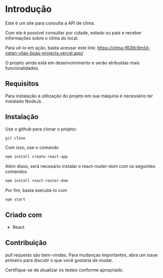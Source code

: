 # Introdução

Este é um site para consulta a API de clima.

Com ele é possível consultar por cidade, estado ou país e receber informações sobre o clima do local.

Para vê-lo em ação, basta acessar este link: https://clima-f839c9m1d-natan-vilas-boas-projects.vercel.app/

O projeto ainda está em desenvolvimento e serão atribuídas mais funcionalidades.

## Requisitos
Para instalação e utilização do projeto em sua máquina é necessário ter instalado NodeJs.

## Instalação

Use o github para clonar o projeto:

```bash
git clone
```
Com isso, use o comando

```bash
npm install create-react-app
```

Além disso, será necesário instalar o react-router-dom com os seguintes comandos

```bash
npm install react-router-dom
```

Por fim, basta executá-lo com

```bash
npm start
```

## Criado com

- React

## Contribuição

pull requests são bem-vindas. Para mudanças importantes, abra um issue primeiro
para discutir o que você gostaria de mudar.

Certifique-se de atualizar os testes conforme apropriado.

